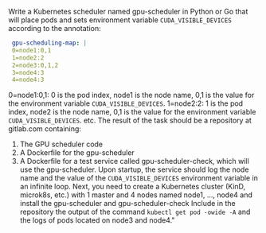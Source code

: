 Write a Kubernetes scheduler named gpu-scheduler in Python or Go that will place pods and sets environment variable `CUDA_VISIBLE_DEVICES` according to the annotation:

```yaml
 gpu-scheduling-map: |
 0=node1:0,1
 1=node2:2
 2=node3:0,1,2
 3=node4:3
 4=node4:3
```

0=node1:0,1:
0 is the pod index, node1 is the node name, 0,1 is the value for the environment variable `CUDA_VISIBLE_DEVICES`.
1=node2:2:
1 is the pod index, node2 is the node name, 0,1 is the value for the environment variable `CUDA_VISIBLE_DEVICES`.
etc.
The result of the task should be a repository at gitlab.com containing:

1. The GPU scheduler code
2. A Dockerfile for the gpu-scheduler
3. A Dockerfile for a test service called gpu-scheduler-check, which will use the gpu-scheduler. Upon startup, the service should log the node name and the value of the `CUDA_VISIBLE_DEVICES` environment variable in an infinite loop.
Next, you need to create a Kubernetes cluster (KinD, microk8s, etc.) with 1 master and 4 nodes named node1, ..., node4 and install the gpu-scheduler and gpu-scheduler-check
Include in the repository the output of the command `kubectl get pod -owide -A` and the logs of pods located on node3 and node4."
